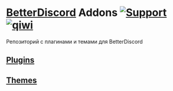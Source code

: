 # [BetterDiscord](https://github.com/BetterDiscord/BetterDiscord) Addons [![Support][support-badge]][support-link] [![qiwi][qiwi-badge]][qiwi-link]

[support-badge]: https://img.shields.io/badge/-discord-%23595959?style=discord&logo=discord
[support-link]: https://discord.gg/uNrknTUE4Y

[qiwi-badge]: https://img.shields.io/badge/-qiwi-%23595959?style=qiwi&logo=qiwi
[qiwi-link]: https://qiwi.com/n/SHILKIN7777

Репозиторий с плагинами и темами для BetterDiscord

## [Plugins](https://github.com/MoonLightPerson/BetterDiscordAddons/tree/master/Plugins/)
## [Themes](https://github.com/MoonLightPerson/BetterDiscordAddons/tree/master/Themes/)
